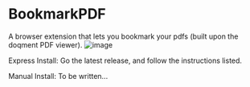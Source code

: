 # BookmarkPDF
A browser extension that lets you bookmark your pdfs (built upon the doqment PDF viewer).
![image](https://github.com/Adr0it/BookmarkPDF/assets/46908309/634d9293-eb39-4611-8a5d-e6cdddd16cfb)

Express Install: 
Go the latest release, and follow the instructions listed.

Manual Install: 
To be written...

